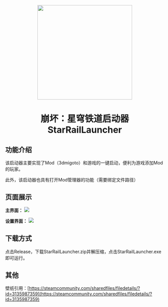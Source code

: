 <p align="center">
  <img src="https://github.com/user-attachments/assets/ed456347-606f-411d-a4d5-8e1694810a18" width="300">
</p>
<h1 align="center">崩坏：星穹铁道启动器 StarRailLauncher</h1>

## 功能介绍
<p>该启动器主要实现了Mod（3dmigoto）和游戏的一键启动，便利为游戏添加Mod的玩家。</p>
<p>此外，该启动器也具有打开Mod管理器的功能（需要绑定文件路径）</p>

## 页面展示
<p>
<b>主界面：</b>
  <img src="https://github.com/user-attachments/assets/14f56ed3-b78d-4297-9934-274239b8f477">
</p>
<p>
<b>设置界面：</b>
  <img src="https://github.com/user-attachments/assets/176bab6a-41b9-4e48-81c3-99ce9b97d858">
</p>

## 下载方式
点击Release，下载StarRailLauncher.zip并解压缩，点击StarRailLauncher.exe即可运行。

## 其他
壁纸引用：[https://steamcommunity.com/sharedfiles/filedetails/?id=3135987359](https://steamcommunity.com/sharedfiles/filedetails/?id=3135987359)
